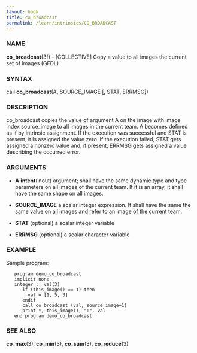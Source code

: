 ```yaml
---
layout: book
title: co_broadcast
permalink: /learn/intrinsics/CO_BROADCAST
---
```

### NAME

__co\_broadcast__(3f) - \[COLLECTIVE\] Copy a value to all images the current set of images
(GFDL)

### SYNTAX

call __co\_broadcast__(A, SOURCE\_IMAGE \[, STAT, ERRMSG\])

### DESCRIPTION

co\_broadcast copies the value of argument A on the image with image
index source\_image to all images in the current team. A becomes defined
as if by intrinsic assignment. If the execution was successful and STAT
is present, it is assigned the value zero. If the execution failed, STAT
gets assigned a nonzero value and, if present, ERRMSG gets assigned a
value describing the occurred error.

### ARGUMENTS

  - __A__
    __intent__(inout) argument; shall have the same dynamic type and
    type parameters on all images of the current team. If it is an
    array, it shall have the same shape on all images.

  - __SOURCE\_IMAGE__
    a scalar integer expression. It shall have the same the same value
    on all images and refer to an image of the current team.

  - __STAT__
    (optional) a scalar integer variable

  - __ERRMSG__
    (optional) a scalar character variable

### EXAMPLE

Sample program:

```
   program demo_co_broadcast
   implicit none
   integer :: val(3)
      if (this_image() == 1) then
        val = [1, 5, 3]
      endif
      call co_broadcast (val, source_image=1)
      print *, this_image(), ":", val
   end program demo_co_broadcast
```

### SEE ALSO

__co\_max__(3), __co\_min__(3), __co\_sum__(3), __co\_reduce__(3)
